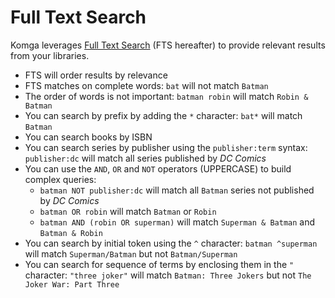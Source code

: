 # Full Text Search <Badge text="0.111.0+" />

Komga leverages [Full Text Search](https://en.wikipedia.org/wiki/Full-text_search) (FTS hereafter) to provide relevant results from your libraries.

- FTS will order results by relevance
- FTS matches on complete words: `bat` will not match `Batman`
- The order of words is not important: `batman robin` will match `Robin & Batman`
- You can search by prefix by adding the `*` character: `bat*` will match `Batman`
- You can search books by ISBN
- You can search series by publisher using the `publisher:term` syntax: `publisher:dc` will match all series published by _DC Comics_
- You can use the `AND`, `OR` and `NOT` operators (UPPERCASE) to build complex queries:
  - `batman NOT publisher:dc` will match all `Batman` series not published by _DC Comics_
  - `batman OR robin` will match `Batman` or `Robin`
  - `batman AND (robin OR superman)` will match `Superman & Batman` and `Batman & Robin`
- You can search by initial token using the `^` character: `batman ^superman` will match `Superman/Batman` but not `Batman/Superman`
- You can search for sequence of terms by enclosing them in the `"` character: `"three joker"` will match `Batman: Three Jokers` but not `The Joker War: Part Three`